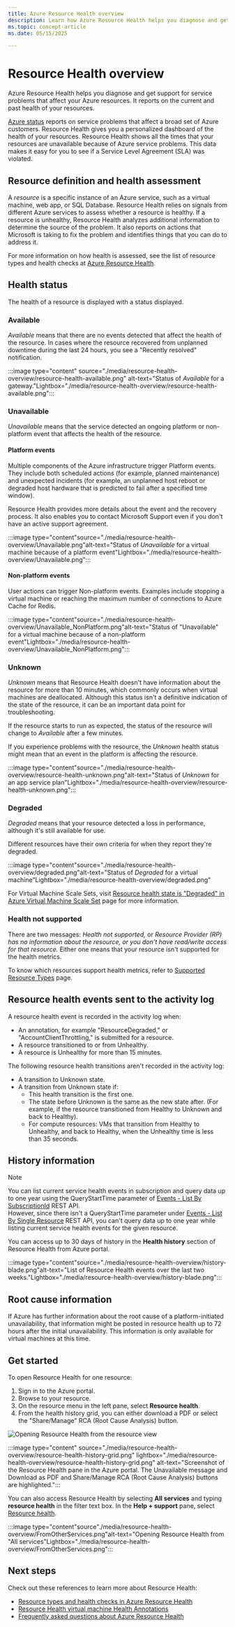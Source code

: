 ```yaml
---
title: Azure Resource Health overview
description: Learn how Azure Resource Health helps you diagnose and get support for service problems that affect your Azure resources.
ms.topic: concept-article
ms.date: 05/15/2025

---
```

# Resource Health overview
 
Azure Resource Health helps you diagnose and get support for service problems that affect your Azure resources. It reports on the current and past health of your resources.

[Azure status](https://azure.status.microsoft) reports on service problems that affect a broad set of Azure customers. Resource Health gives you a personalized dashboard of the health of your resources. Resource Health shows all the times that your resources are unavailable because of Azure service problems. This data makes it easy for you to see if a Service Level Agreement (SLA) was violated.

## Resource definition and health assessment

A *resource* is a specific instance of an Azure service, such as a virtual machine, web app, or SQL Database. Resource Health relies on signals from different Azure services to assess whether a resource is healthy. If a resource is unhealthy, Resource Health analyzes additional information to determine the source of the problem. It also reports on actions that Microsoft is taking to fix the problem and identifies things that you can do to address it.

For more information on how health is assessed, see the list of resource types and health checks at [Azure Resource Health](resource-health-checks-resource-types.md).

## Health status

The health of a resource is displayed with a status displayed.

### Available

*Available* means that there are no events detected that affect the health of the resource. In cases where the resource recovered from unplanned downtime during the last 24 hours, you see a "Recently resolved" notification.

:::image type="content" source="./media/resource-health-overview/resource-health-available.png" alt-text="Status of *Available* for a gateway."Lightbox="./media/resource-health-overview/resource-health-available.png":::

### Unavailable

*Unavailable* means that the service detected an ongoing platform or non-platform event that affects the health of the resource.

#### Platform events

Multiple components of the Azure infrastructure trigger Platform events. They include both scheduled actions (for example, planned maintenance) and unexpected incidents (for example, an unplanned host reboot or degraded host hardware that is predicted to fail after a specified time window).

Resource Health provides more details about the event and the recovery process. It also enables you to contact Microsoft Support even if you don't have an active support agreement.

:::image type="content"source="./media/resource-health-overview/Unavailable.png"alt-text="Status of *Unavailable* for a virtual machine because of a platform event"Lightbox="./media/resource-health-overview/Unavailable.png":::

#### Non-platform events

User actions can trigger Non-platform events. Examples include stopping a virtual machine or reaching the maximum number of connections to Azure Cache for Redis.

:::image type="content"source="./media/resource-health-overview/Unavailable_NonPlatform.png"alt-text="Status of "Unavailable" for a virtual machine because of a non-platform event"Lightbox="./media/resource-health-overview/Unavailable_NonPlatform.png":::

### Unknown

*Unknown* means that Resource Health doesn't have information about the resource for more than 10 minutes, which commonly occurs when virtual machines are deallocated. Although this status isn't a definitive indication of the state of the resource, it can be an important data point for troubleshooting.

If the resource starts to run as expected, the status of the resource will change to *Available* after a few minutes.

If you experience problems with the resource, the *Unknown* health status might mean that an event in the platform is affecting the resource.

:::image type="content"source="./media/resource-health-overview/resource-health-unknown.png"alt-text="Status of *Unknown* for an app service plan"Lightbox="./media/resource-health-overview/resource-health-unknown.png":::

### Degraded

*Degraded* means that your resource detected a loss in performance, although it's still available for use.

Different resources have their own criteria for when they report they're degraded.

:::image type="content"source="./media/resource-health-overview/degraded.png"alt-text="Status of *Degraded* for a virtual machine"Lightbox="./media/resource-health-overview/degraded.png"

For Virtual Machine Scale Sets, visit [Resource health state is "Degraded" in Azure Virtual Machine Scale Set](/troubleshoot/azure/virtual-machine-scale-sets/resource-health-degraded-state) page for more information.

### Health not supported

There are two messages: *Health not supported,* or *Resource Provider (RP) has no information about the resource, or you don't have read/write access for that resource.* Either one means that your resource isn't supported for the health metrics.

To know which resources support health metrics, refer to [Supported Resource Types](resource-health-checks-resource-types.md) page.

## Resource health events sent to the activity log

A resource health event is recorded in the activity log when:
- An annotation, for example "ResourceDegraded," or "AccountClientThrottling," is submitted for a resource.
- A resource transitioned to or from Unhealthy.
- A resource is Unhealthy for more than 15 minutes.

The following resource health transitions aren't recorded in the activity log:
- A transition to Unknown state.
- A transition from Unknown state if:
    - This health transition is the first one.
    - The state before Unknown is the same as the new state after. (For example, if the resource transitioned from Healthy to Unknown and back to Healthy).
    - For compute resources: VMs that transition from Healthy to Unhealthy, and back to Healthy, when the Unhealthy time is less than 35 seconds.

## History information

> [!NOTE]
> You can list current service health events in subscription and query data up to one year using the QueryStartTime parameter of [Events - List By SubscriptionId](/rest/api/resourcehealth/2022-05-01/events/list-by-subscription-id) REST API.<br>
> However, since there isn't a QueryStartTime parameter under [Events - List By Single Resource](/rest/api/resourcehealth/2022-05-01/events/list-by-single-resource) REST API, you can't query data up to one year while listing current service health events for the given resource.
 
You can access up to 30 days of history in the **Health history** section of Resource Health from Azure portal.

:::image type="content"source="./media/resource-health-overview/history-blade.png"alt-text="List of Resource Health events over the last two weeks."Lightbox="./media/resource-health-overview/history-blade.png":::

## Root cause information

If Azure has further information about the root cause of a platform-initiated unavailability, that information might be posted in resource health up to 72 hours after the initial unavailability. This information is only available for virtual machines at this time. 

## Get started

To open Resource Health for one resource:

1. Sign in to the Azure portal.
2. Browse to your resource.
3. On the resource menu in the left pane, select **Resource health**.
4. From the health history grid, you can either download a PDF or select the "Share/Manage" RCA (Root Cause Analysis) button.

![Opening Resource Health from the resource view](./media/resource-health-overview/from-resource-blade.png)

:::image type="content" source="./media/resource-health-overview/resource-health-history-grid.png" lightbox="./media/resource-health-overview/resource-health-history-grid.png" alt-text="Screenshot of the Resource Health pane in the Azure portal. The Unavailable message and Download as PDF and Share/Manage RCA (Root Cause Analysis) buttons are highlighted.":::

You can also access Resource Health by selecting **All services** and typing **resource health** in the filter text box. In the **Help + support** pane, select [Resource health](https://portal.azure.com/#blade/Microsoft_Azure_Monitoring/AzureMonitoringBrowseBlade/resourceHealth).

:::image type="content"source"./media/resource-health-overview/FromOtherServices.png"alt-text="Opening Resource Health from "All services"Lightbox="./media/resource-health-overview/FromOtherServices.png":::

## Next steps

Check out these references to learn more about Resource Health:
-  [Resource types and health checks in Azure Resource Health](resource-health-checks-resource-types.md)
-  [Resource Health virtual machine Health Annotations](resource-health-vm-annotation.md)
-  [Frequently asked questions about Azure Resource Health](resource-health-faq.yml)
